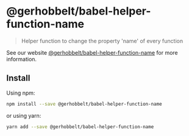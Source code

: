 # @gerhobbelt/babel-helper-function-name

> Helper function to change the property 'name' of every function

See our website [@gerhobbelt/babel-helper-function-name](https://babeljs.io/docs/en/next/babel-helper-function-name.html) for more information.

## Install

Using npm:

```sh
npm install --save @gerhobbelt/babel-helper-function-name
```

or using yarn:

```sh
yarn add --save @gerhobbelt/babel-helper-function-name
```
